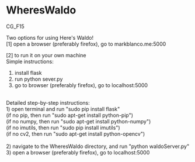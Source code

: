 # WheresWaldo
CG_F15

Two options for using Here's Waldo!<br>
[1] open a browser (preferably firefox), go to markblanco.me:5000<br>

[2] to run it on your own machine<br>
Simple instructions:<br>
  1) install flask<br>
  2) run python sever.py<br>
  3) go to browser (preferably firefox), go to localhost:5000<br>
<br>
Detailed step-by-step instructions:<br>
1) open terminal and run "sudo pip install flask"<br>
(if no pip, then run "sudo apt-get install python-pip")<br>
(if no numpy, then run "sudo apt-get install python-numpy")<br>
(if no imutils, then run "sudo pip install imutils")<br>
(if no cv2, then run "sudo apt-get install python-opencv")<br>
<br>
2) navigate to the WheresWaldo directory, and run "python waldoServer.py"<br>
3) open a browser (preferably firefox), go to localhost:5000<br>
